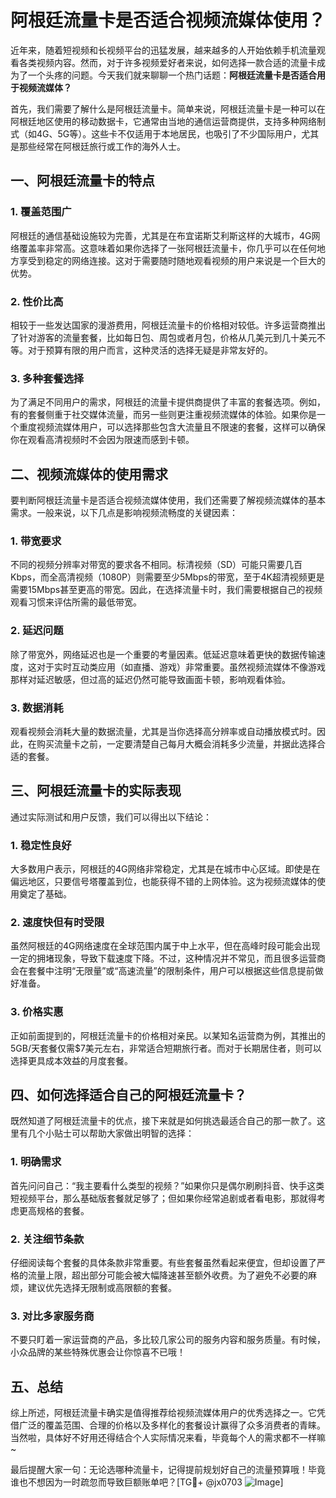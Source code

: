 # 阿根廷流量卡是否适合视频流媒体使用？

近年来，随着短视频和长视频平台的迅猛发展，越来越多的人开始依赖手机流量观看各类视频内容。然而，对于许多视频爱好者来说，如何选择一款合适的流量卡成为了一个头疼的问题。今天我们就来聊聊一个热门话题：**阿根廷流量卡是否适合用于视频流媒体？**

首先，我们需要了解什么是阿根廷流量卡。简单来说，阿根廷流量卡是一种可以在阿根廷地区使用的移动数据卡，它通常由当地的通信运营商提供，支持多种网络制式（如4G、5G等）。这些卡不仅适用于本地居民，也吸引了不少国际用户，尤其是那些经常在阿根廷旅行或工作的海外人士。

## 一、阿根廷流量卡的特点

### 1. **覆盖范围广**
阿根廷的通信基础设施较为完善，尤其是在布宜诺斯艾利斯这样的大城市，4G网络覆盖率非常高。这意味着如果你选择了一张阿根廷流量卡，你几乎可以在任何地方享受到稳定的网络连接。这对于需要随时随地观看视频的用户来说是一个巨大的优势。

### 2. **性价比高**
相较于一些发达国家的漫游费用，阿根廷流量卡的价格相对较低。许多运营商推出了针对游客的流量套餐，比如每日包、周包或者月包，价格从几美元到几十美元不等。对于预算有限的用户而言，这种灵活的选择无疑是非常友好的。

### 3. **多种套餐选择**
为了满足不同用户的需求，阿根廷的流量卡提供商提供了丰富的套餐选项。例如，有的套餐侧重于社交媒体流量，而另一些则更注重视频流媒体的体验。如果你是一个重度视频流媒体用户，可以选择那些包含大流量且不限速的套餐，这样可以确保你在观看高清视频时不会因为限速而感到卡顿。

## 二、视频流媒体的使用需求

要判断阿根廷流量卡是否适合视频流媒体使用，我们还需要了解视频流媒体的基本需求。一般来说，以下几点是影响视频流畅度的关键因素：

### 1. **带宽要求**
不同的视频分辨率对带宽的要求各不相同。标清视频（SD）可能只需要几百Kbps，而全高清视频（1080P）则需要至少5Mbps的带宽，至于4K超清视频更是需要15Mbps甚至更高的带宽。因此，在选择流量卡时，我们需要根据自己的视频观看习惯来评估所需的最低带宽。

### 2. **延迟问题**
除了带宽外，网络延迟也是一个重要的考量因素。低延迟意味着更快的数据传输速度，这对于实时互动类应用（如直播、游戏）非常重要。虽然视频流媒体不像游戏那样对延迟敏感，但过高的延迟仍然可能导致画面卡顿，影响观看体验。

### 3. **数据消耗**
观看视频会消耗大量的数据流量，尤其是当你选择高分辨率或自动播放模式时。因此，在购买流量卡之前，一定要清楚自己每月大概会消耗多少流量，并据此选择合适的套餐。

## 三、阿根廷流量卡的实际表现

通过实际测试和用户反馈，我们可以得出以下结论：

### 1. **稳定性良好**
大多数用户表示，阿根廷的4G网络非常稳定，尤其是在城市中心区域。即使是在偏远地区，只要信号塔覆盖到位，也能获得不错的上网体验。这为视频流媒体的使用奠定了基础。

### 2. **速度快但有时受限**
虽然阿根廷的4G网络速度在全球范围内属于中上水平，但在高峰时段可能会出现一定的拥堵现象，导致下载速度下降。不过，这种情况并不常见，而且很多运营商会在套餐中注明“无限量”或“高速流量”的限制条件，用户可以根据这些信息提前做好准备。

### 3. **价格实惠**
正如前面提到的，阿根廷流量卡的价格相对亲民。以某知名运营商为例，其推出的5GB/天套餐仅需$7美元左右，非常适合短期旅行者。而对于长期居住者，则可以选择更具成本效益的月度套餐。

## 四、如何选择适合自己的阿根廷流量卡？

既然知道了阿根廷流量卡的优点，接下来就是如何挑选最适合自己的那一款了。这里有几个小贴士可以帮助大家做出明智的选择：

### 1. **明确需求**
首先问问自己：“我主要看什么类型的视频？”如果你只是偶尔刷刷抖音、快手这类短视频平台，那么基础版套餐就足够了；但如果你经常追剧或者看电影，那就得考虑更高规格的套餐。

### 2. **关注细节条款**
仔细阅读每个套餐的具体条款非常重要。有些套餐虽然看起来便宜，但却设置了严格的流量上限，超出部分可能会被大幅降速甚至额外收费。为了避免不必要的麻烦，建议优先选择无限制或高限额的套餐。

### 3. **对比多家服务商**
不要只盯着一家运营商的产品，多比较几家公司的服务内容和服务质量。有时候，小众品牌的某些特殊优惠会让你惊喜不已哦！

## 五、总结

综上所述，阿根廷流量卡确实是值得推荐给视频流媒体用户的优秀选择之一。它凭借广泛的覆盖范围、合理的价格以及多样化的套餐设计赢得了众多消费者的青睐。当然啦，具体好不好用还得结合个人实际情况来看，毕竟每个人的需求都不一样嘛~

最后提醒大家一句：无论选哪种流量卡，记得提前规划好自己的流量预算哦！毕竟谁也不想因为一时疏忽而导致巨额账单吧？[TG💪+ @jx0703 ![Image](https://github.com/user-attachments/assets/dbca1d08-cadb-493c-b0ec-ad6f7a83f270)]